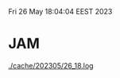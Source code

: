 Fri 26 May 18:04:04 EEST 2023
# JAM
<a href='./cache/202305/26_18.log'>./cache/202305/26_18.log</a>
